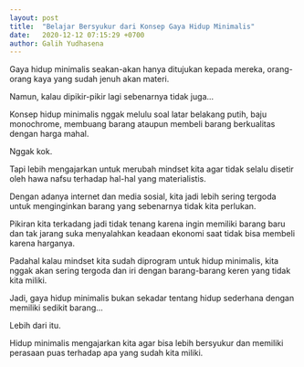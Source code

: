 ```yaml
---
layout: post
title:  "Belajar Bersyukur dari Konsep Gaya Hidup Minimalis"
date:   2020-12-12 07:15:29 +0700
author: Galih Yudhasena
---
```

Gaya hidup minimalis seakan-akan hanya ditujukan kepada mereka, orang-orang kaya yang sudah jenuh akan materi.

Namun, kalau dipikir-pikir lagi sebenarnya tidak juga...

Konsep hidup minimalis nggak melulu soal latar belakang putih, baju monochrome, membuang barang ataupun membeli barang berkualitas dengan harga mahal.

Nggak kok.

Tapi lebih mengajarkan untuk merubah mindset kita agar tidak selalu disetir oleh hawa nafsu terhadap hal-hal yang materialistis.

Dengan adanya internet dan media sosial, kita jadi lebih sering tergoda untuk menginginkan barang yang sebenarnya tidak kita perlukan.

Pikiran kita terkadang jadi tidak tenang karena ingin memiliki barang baru dan tak jarang suka menyalahkan keadaan ekonomi saat tidak bisa membeli karena harganya.

Padahal kalau mindset kita sudah diprogram untuk hidup minimalis, kita nggak akan sering tergoda dan iri dengan barang-barang keren yang tidak kita miliki.

Jadi, gaya hidup minimalis bukan sekadar tentang hidup sederhana dengan memiliki sedikit barang...

Lebih dari itu.

Hidup minimalis mengajarkan kita agar bisa lebih bersyukur dan memiliki perasaan puas terhadap apa yang sudah kita miliki.
